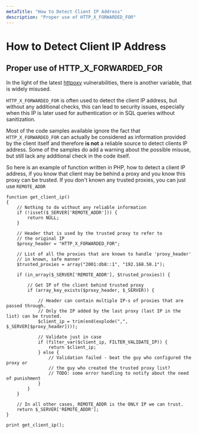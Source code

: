 ```yaml
---
metaTitle: "How to Detect Client IP Address"
description: "Proper use of HTTP_X_FORWARDED_FOR"
---
```


# How to Detect Client IP Address



## Proper use of HTTP_X_FORWARDED_FOR


In the light of the latest [httpoxy](https://httpoxy.org/) vulnerabilities, there is another variable, that is widely misused.

`HTTP_X_FORWARDED_FOR` is often used to detect the client IP address, but without any additional checks, this can lead to security issues, especially when this IP is later used for authentication or in SQL queries without sanitization.

Most of the code samples available ignore the fact that `HTTP_X_FORWARDED_FOR` can actually be considered as information provided by the client itself and therefore **is not** a reliable source to detect clients IP address. Some of the samples do add a warning about the possible misuse, but still lack any additional check in the code itself.

So here is an example of function written in PHP, how to detect a client IP address, if you know that client may be behind a proxy and you know this proxy can be trusted. If you don't known any trusted proxies, you can just use `REMOTE_ADDR`

```
function get_client_ip()
{
    // Nothing to do without any reliable information
    if (!isset($_SERVER['REMOTE_ADDR'])) {
        return NULL;
    }
    
    // Header that is used by the trusted proxy to refer to
    // the original IP
    $proxy_header = "HTTP_X_FORWARDED_FOR";

    // List of all the proxies that are known to handle 'proxy_header'
    // in known, safe manner
    $trusted_proxies = array("2001:db8::1", "192.168.50.1");

    if (in_array($_SERVER['REMOTE_ADDR'], $trusted_proxies)) {
        
        // Get IP of the client behind trusted proxy
        if (array_key_exists($proxy_header, $_SERVER)) {

            // Header can contain multiple IP-s of proxies that are passed through.
            // Only the IP added by the last proxy (last IP in the list) can be trusted.
            $client_ip = trim(end(explode(",", $_SERVER[$proxy_header])));

            // Validate just in case
            if (filter_var($client_ip, FILTER_VALIDATE_IP)) {
                return $client_ip;
            } else {
                // Validation failed - beat the guy who configured the proxy or
                // the guy who created the trusted proxy list?
                // TODO: some error handling to notify about the need of punishment
            }
        }
    }

    // In all other cases, REMOTE_ADDR is the ONLY IP we can trust.
    return $_SERVER['REMOTE_ADDR'];
}

print get_client_ip();

```


